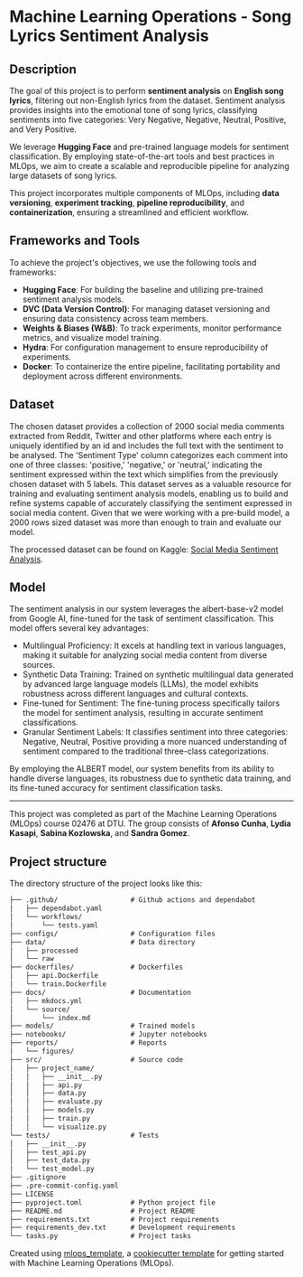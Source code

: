 # Machine Learning Operations - Song Lyrics Sentiment Analysis
## **Description**
The goal of this project is to perform **sentiment analysis** on **English song lyrics**, filtering out non-English lyrics from the dataset. Sentiment analysis provides insights into the emotional tone of song lyrics, classifying sentiments into five categories: Very Negative, Negative, Neutral, Positive, and Very Positive.

We leverage **Hugging Face** and pre-trained language models for sentiment classification. By employing state-of-the-art tools and best practices in MLOps, we aim to create a scalable and reproducible pipeline for analyzing large datasets of song lyrics.

This project incorporates multiple components of MLOps, including **data versioning**, **experiment tracking**, **pipeline reproducibility**, and **containerization**, ensuring a streamlined and efficient workflow.


## **Frameworks and Tools**
To achieve the project's objectives, we use the following tools and frameworks:

- **Hugging Face**: For building the baseline and utilizing pre-trained sentiment analysis models.
- **DVC (Data Version Control)**: For managing dataset versioning and ensuring data consistency across team members.
- **Weights & Biases (W&B)**: To track experiments, monitor performance metrics, and visualize model training.
- **Hydra**: For configuration management to ensure reproducibility of experiments.
- **Docker**: To containerize the entire pipeline, facilitating portability and deployment across different environments.


## **Dataset**
The chosen dataset provides a collection of 2000 social media comments extracted from Reddit, Twitter and other platforms where each entry is uniquely identified by an id and includes the full text with the sentiment to be analysed. The 'Sentiment Type' column categorizes each comment into one of three classes: 'positive,' 'negative,' or 'neutral,' indicating the sentiment expressed within the text which simplifies from the previously chosen dataset with 5 labels. This dataset serves as a valuable resource for training and evaluating sentiment analysis models, enabling us to build and refine systems capable of accurately classifying the sentiment expressed in social media content. Given that we were working with a pre-build model, a 2000 rows sized dataset was more than enough to train and evaluate our model.

The processed dataset can be found on Kaggle: [Social Media Sentiment Analysis](https://www.kaggle.com/datasets/abdullah0a/social-media-sentiment-analysis-dataset).


## **Model**
The sentiment analysis in our system leverages the albert-base-v2 model from Google AI, fine-tuned for the task of sentiment classification. This model offers several key advantages:

- Multilingual Proficiency: It excels at handling text in various languages, making it suitable for analyzing social media content from diverse sources.
- Synthetic Data Training: Trained on synthetic multilingual data generated by advanced large language models (LLMs), the model exhibits robustness across different languages and cultural contexts.
- Fine-tuned for Sentiment: The fine-tuning process specifically tailors the model for sentiment analysis, resulting in accurate sentiment classifications.
- Granular Sentiment Labels: It classifies sentiment into three categories: Negative, Neutral, Positive providing a more nuanced understanding of sentiment compared to the traditional three-class categorizations.

By employing the ALBERT model, our system benefits from its ability to handle diverse languages, its robustness due to synthetic data training, and its fine-tuned accuracy for sentiment classification tasks.

---

This project was completed as part of the Machine Learning Operations (MLOps) course 02476 at DTU. The group consists of **Afonso Cunha**, **Lydia Kasapi**, **Sabina Kozlowska**, and **Sandra Gomez**.


## Project structure

The directory structure of the project looks like this:
```txt
├── .github/                  # Github actions and dependabot
│   ├── dependabot.yaml
│   └── workflows/
│       └── tests.yaml
├── configs/                  # Configuration files
├── data/                     # Data directory
│   ├── processed
│   └── raw
├── dockerfiles/              # Dockerfiles
│   ├── api.Dockerfile
│   └── train.Dockerfile
├── docs/                     # Documentation
│   ├── mkdocs.yml
│   └── source/
│       └── index.md
├── models/                   # Trained models
├── notebooks/                # Jupyter notebooks
├── reports/                  # Reports
│   └── figures/
├── src/                      # Source code
│   ├── project_name/
│   │   ├── __init__.py
│   │   ├── api.py
│   │   ├── data.py
│   │   ├── evaluate.py
│   │   ├── models.py
│   │   ├── train.py
│   │   └── visualize.py
└── tests/                    # Tests
│   ├── __init__.py
│   ├── test_api.py
│   ├── test_data.py
│   └── test_model.py
├── .gitignore
├── .pre-commit-config.yaml
├── LICENSE
├── pyproject.toml            # Python project file
├── README.md                 # Project README
├── requirements.txt          # Project requirements
├── requirements_dev.txt      # Development requirements
└── tasks.py                  # Project tasks
```


Created using [mlops_template](https://github.com/SkafteNicki/mlops_template),
a [cookiecutter template](https://github.com/cookiecutter/cookiecutter) for getting
started with Machine Learning Operations (MLOps).
